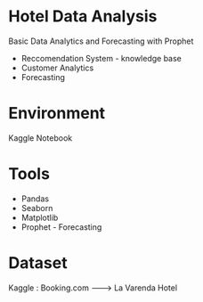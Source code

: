 # Hotel Data Analysis
  Basic Data Analytics and Forecasting with Prophet
  - Reccomendation System - knowledge base
  - Customer Analytics 
  - Forecasting 
# Environment
  Kaggle Notebook
# Tools
  - Pandas
  - Seaborn
  - Matplotlib
  - Prophet - Forecasting
# Dataset
  Kaggle : Booking.com ---> La Varenda Hotel
  
